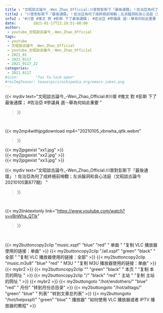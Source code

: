 ```yaml
---
title : "文昭談古論今_-Wen_Zhao_Official:川普對彭斯下「最後通牒」！佐治亞為何了成終極前哨戰；左派腦洞和良心法庭（文昭談古論今20210105第877期） "
title2 : "川普對彭斯下「最後通牒」！佐治亞為何了成終極前哨戰；左派腦洞和良心法庭（文昭談古論今20210105第877期） "
info2 : "#川普 #推文 對 #彭斯 下了最後通牒； #佐治亞 #參議員 選--舉為何如此重要 "
date:        2021-01-17T22:18:51-08:00
author:
 - youtube_文昭談古論今_-Wen_Zhao_Official
tags:
 - youtube
 - 文昭談古論今_-Wen_Zhao_Official
 - youtube_文昭談古論今_-Wen_Zhao_Official
 - 2021_01
 - 2021_0117
 - 2021_0117_22
categories:
 - 2021_0117
#icon:        "fas fa-lock-open"
#resImgTeaser: teaserpics/wikipedia.org/emacs-jokes.png
---
```


{{< mydiv text="文昭談古論今_-Wen_Zhao_Official:#川普 #推文 對 #彭斯 下了最後通牒； #佐治亞 #參議員 選--舉為何如此重要 "
>}}
<br>


{{< my2mp4withjpgdownload mp4="20210105_vbnwha_qtlk.webm"
>}}

{{< my2jpgexist "xx1.jpg" >}}<br>
{{< my2jpgexist "xx2.jpg" >}}<br>
{{< my2jpgexist "xx3.jpg" >}}<br>



{{< mydiv text="文昭談古論今_-Wen_Zhao_Official:川普對彭斯下「最後通牒」！佐治亞為何了成終極前哨戰；左派腦洞和良心法庭（文昭談古論今20210105第877期） "
>}}
<br>

{{< my2linktextonly link="https://www.youtube.com/watch?v=vBnWha_QTlk"
>}}


<br>

{{< my2buttoncopy2clip "music.xspf"        "blue"   "red"    " 单曲 "  "复制 VLC 播放器使用的链接：单曲" >}} {{< my2buttoncopy2clip "/all.xspf"         "green"  "black"  " 全部 "  "复制 VLC 播放器使用的链接：全部" >}} {{< my2buttoncopy2clip "music.m3u8"        "blue"   "red"    " M3U  "    "复制 M3U 播放器使用的链接：单曲" >}} {{< mybr2 >}} {{< my2buttoncopy2clip ""                  "green"  "black"  " 本页 "    "复制 本页的网址 " >}} {{< my2buttoncopy2clip "/"                 "black"  "red"    " 主站 "    "复制 主站的网址 " >}} {{< mybr2 >}} {{< my2buttongoto      "/hot/endothers/"   "blue"   "red"    " 月份"   "转到月份总目录" >}} {{< my2buttongoto      "/hot/alltags/"     "green"  "blue"   " 列表"   "转到文章总列表" >}} {{< my2buttongoto      "/hot/helpxspf/"    "green"  "blue"   " 播放器" "如何使用 VLC 播放器或者 IPTV 播放器的教程" >}} 
